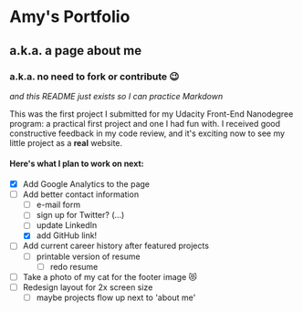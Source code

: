 # Amy's Portfolio

## a.k.a. a page about me

### a.k.a. no need to fork or contribute :wink:

_and this README just exists so I can practice Markdown_

This was the first project I submitted for my Udacity Front-End Nanodegree program: a practical first project and one I had fun with. I received good constructive feedback in my code review, and it's exciting now to see my little project as a **real** website.

#### Here's what I plan to work on next:

- [x] Add Google Analytics to the page
- [ ] Add better contact information
  - [ ] e-mail form
  - [ ] sign up for Twitter? (...)
  - [ ] update LinkedIn
  - [x] add GitHub link!
- [ ] Add current career history after featured projects
  - [ ] printable version of resume
    - [ ] redo resume
- [ ] Take a photo of my cat for the footer image :heart_eyes_cat:
- [ ] Redesign layout for 2x screen size
  - [ ] maybe projects flow up next to 'about me'
